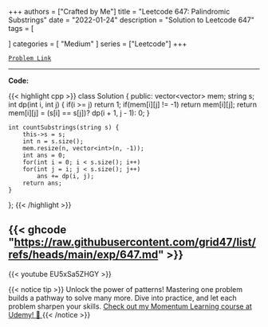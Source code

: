 
+++
authors = ["Crafted by Me"]
title = "Leetcode 647: Palindromic Substrings"
date = "2022-01-24"
description = "Solution to Leetcode 647"
tags = [
    
]
categories = [
    "Medium"
]
series = ["Leetcode"]
+++



[`Problem Link`](https://leetcode.com/problems/palindromic-substrings/description/)

---

**Code:**

{{< highlight cpp >}}
class Solution {
public:
    vector<vector<int>> mem;
    string s;
    int dp(int i, int j) {
        if(i >= j) return 1;
        if(mem[i][j] != -1) return mem[i][j];
        return mem[i][j] = (s[i] == s[j])? dp(i + 1, j - 1): 0;
    }
    
    int countSubstrings(string s) {
        this->s = s;
        int n = s.size();
        mem.resize(n, vector<int>(n, -1));
        int ans = 0;
        for(int i = 0; i < s.size(); i++)
        for(int j = i; j < s.size(); j++)
            ans += dp(i, j);        
        return ans;
    }
};
{{< /highlight >}}

{{< ghcode "https://raw.githubusercontent.com/grid47/list/refs/heads/main/exp/647.md" >}}
---
{{< youtube EU5xSa5ZHGY >}}

{{< notice tip >}}
Unlock the power of patterns! Mastering one problem builds a pathway to solve many more. Dive into practice, and let each problem sharpen your skills. [Check out my Momentum Learning course at Udemy! 🚀 ](https://www.udemy.com/course/algorithms-and-data-structures-in-cpp/)
{{< /notice >}}

